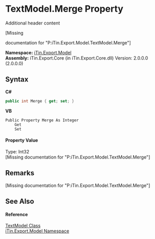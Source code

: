 # TextModel.Merge Property 
Additional header content 

\[Missing <summary> documentation for "P:iTin.Export.Model.TextModel.Merge"\]

**Namespace:**&nbsp;<a href="N_iTin_Export_Model">iTin.Export.Model</a><br />**Assembly:**&nbsp;iTin.Export.Core (in iTin.Export.Core.dll) Version: 2.0.0.0 (2.0.0.0)

## Syntax

**C#**<br />
``` C#
public int Merge { get; set; }
```

**VB**<br />
``` VB
Public Property Merge As Integer
	Get
	Set
```


#### Property Value
Type: Int32<br />\[Missing <value> documentation for "P:iTin.Export.Model.TextModel.Merge"\]

## Remarks
\[Missing <remarks> documentation for "P:iTin.Export.Model.TextModel.Merge"\]

## See Also


#### Reference
<a href="T_iTin_Export_Model_TextModel">TextModel Class</a><br /><a href="N_iTin_Export_Model">iTin.Export.Model Namespace</a><br />